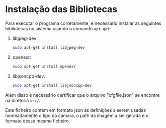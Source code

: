 # Instalação das Bibliotecas

Para executar o programa corretamente, é necessário instalar as seguintes bibliotecas no sistema usando o comando `apt-get`:

1. libjpeg-dev:
   ```bash
   sudo apt-get install libjpeg-dev
2. openexr:
   ```bash
   sudo apt-get install openexr
3. libjsoncpp-dev:
   ```bash
   sudo apt-get install libjsoncpp-dev

Além disso é necessário certificar que o arquivo "cfgfile.json" se encontre na diretoria ```src/```.

Este ficheiro contém em formato json as definições a serem usadas nomeadamente o tipo da câmara, o path da imagem a ser gerada e o formato desse mesmo ficheiro.